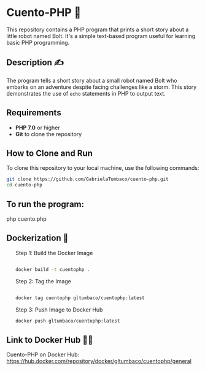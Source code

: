# Cuento-PHP 🤖

This repository contains a PHP program that prints a short story about a little robot named Bolt. It's a simple text-based program useful for learning basic PHP programming.

## Description ✍️

The program tells a short story about a small robot named Bolt who embarks on an adventure despite facing challenges like a storm. This story demonstrates the use of `echo` statements in PHP to output text.

## Requirements

- **PHP 7.0** or higher
- **Git** to clone the repository

## How to Clone and Run

To clone this repository to your local machine, use the following commands:

```bash
git clone https://github.com/GabrielaTumbaco/cuento-php.git
cd cuento-php
```
## To run the program:

php cuento.php

## Dockerization 🐋
<ol>
  Step 1: Build the Docker Image

```bash

docker build -t cuentophp .

```
  Step 2: Tag the Image

```bash

docker tag cuentophp gltumbaco/cuentophp:latest
```

  Step 3: Push Image to Docker Hub
```bash
docker push gltumbaco/cuentophp:latest
```
</ol>

## Link to Docker Hub 👩‍💻

Cuento-PHP on Docker Hub: https://hub.docker.com/repository/docker/gltumbaco/cuentophp/general
